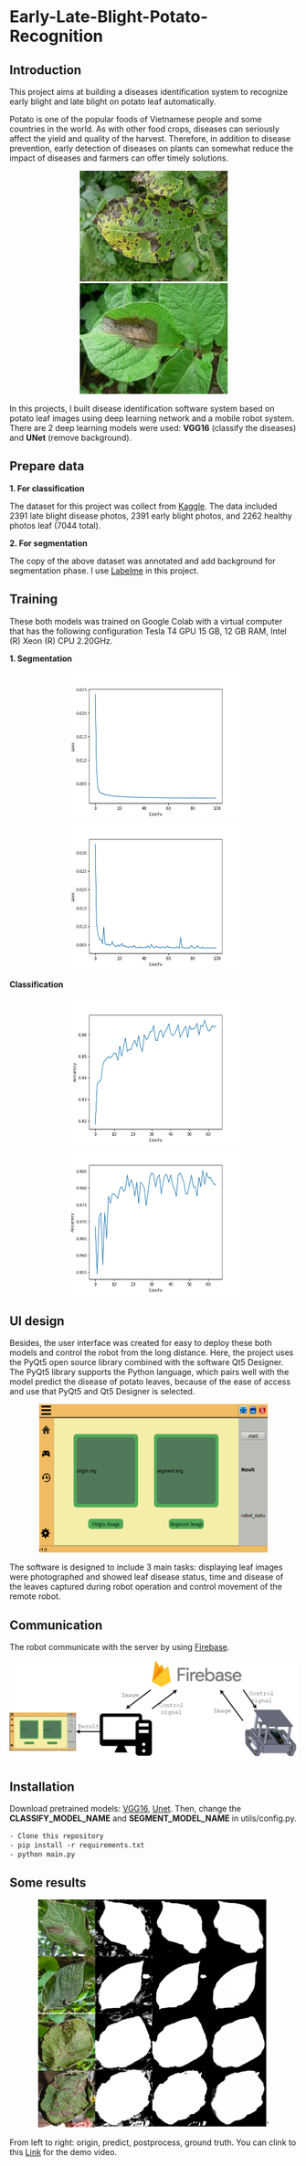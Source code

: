 # Early-Late-Blight-Potato-Recognition

## Introduction

This project aims at building a diseases identification system to recognize early blight and late blight on potato leaf automatically.

Potato is one of the popular foods of Vietnamese people and some countries in the world. As with other food crops, diseases can seriously affect the yield and quality of the harvest. Therefore, in addition to disease prevention, early detection of diseases on plants can somewhat reduce the impact of diseases and farmers can offer timely solutions. 

<p align="center">
    <img class="image-align-center" src="images/early2.jpeg"/><img class="image-align-center" src="images/late2.jpeg"/>
</p>

In this projects, I built disease identification software system based on potato leaf images using deep learning network and a mobile robot system. There are 2 deep learning models were used: **VGG16** (classify the diseases) and **UNet** (remove background).

## Prepare data

**1. For classification**

The dataset for this project was collect from [Kaggle](https://www.kaggle.com/datasets/vipoooool/new-plant-diseases-dataset). The data included 2391 late blight disease photos, 2391 early blight photos, and 2262 healthy photos leaf (7044 total). 

**2. For segmentation**

The copy of the above dataset was annotated and add background for segmentation phase. I use [Labelme](https://github.com/wkentaro/labelme) in this project.


## Training

These both models was trained on Google Colab with a virtual computer that has the following configuration Tesla T4 GPU 15 GB, 12 GB RAM, Intel (R) Xeon (R) CPU 2.20GHz.

**1. Segmentation**

<p align="center">
<img class="center" src="images/log/train_loss_seg.png" title="Train loss segment" width="300" height="260"/><img class="center" src="images/log/val_loss_seg.png" title="Val loss segment" width="300" height="260"/>
</p>

**Classification**

<p align="center">
<img class="center" src="images/log/train_acc.png" title="Train acc classify" width="300" height="260"/><img class="enter" src="images/log/val_acc.png" title="Val acc classify" width="300" height="260"/>
</p>

## UI design

Besides, the user interface was created for easy to deploy these both models and control the robot from the long distance. Here, the project uses the PyQt5 open source library combined with the software Qt5 Designer. The PyQt5 library supports the Python language, which pairs well with the model predict the disease of potato leaves, because of the ease of access and use that PyQt5 and Qt5 Designer is selected. 

<p align="center">
    <img src="images/ui.png" title="UI" width="400" height="260"/>
</p>

The software is designed to include 3 main tasks: displaying leaf images were photographed and showed leaf disease status, time and disease of the leaves captured during robot operation and control movement of the remote robot.

## Communication

The robot communicate with the server by using [Firebase](https://firebase.google.com/).

<p align="center">
    <img src="images/sodotong2.drawio.png" title="communicate" />
</p>

## Installation 

Download pretrained models: [VGG16](https://drive.google.com/file/d/1eXHlv89tWVdCLvAeGVdyIixCb0KxdwpC/view?usp=share_link), [Unet](https://drive.google.com/file/d/119L_euU7Z4pPBJrcZiEr_EY9Gk3nFAzf/view?usp=share_link). Then, change the **CLASSIFY_MODEL_NAME** and **SEGMENT_MODEL_NAME** in utils/config.py.

```
- Clone this repository
- pip install -r requirements.txt
- python main.py
```

## Some results

<p align="center">
    <img src="images/final_result.jpg" title="result" width="400" height="400"/>'
</p>

From left to right: origin, predict, postprocess, ground truth. You can clink to this [Link](https://drive.google.com/file/d/1-chrMg0BcxSLy6u7LvYg06iPEMBUJyYM/view?usp=share_link) for the demo video.

